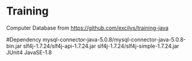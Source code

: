 # Training
Computer Database from https://github.com/excilys/training-java

#Dependency
mysql-connector-java-5.0.8/mysql-connector-java-5.0.8-bin.jar
slf4j-1.7.24/slf4j-api-1.7.24.jar
slf4j-1.7.24/slf4j-simple-1.7.24.jar
JUnit4
JavaSE-1.8

